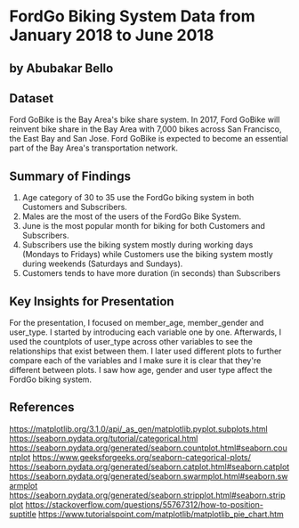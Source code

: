 # FordGo Biking System Data from January 2018 to June 2018
## by Abubakar Bello


## Dataset

Ford GoBike is the Bay Area's bike share system. In 2017, Ford GoBike will reinvent bike share in the Bay Area with 7,000 bikes across San Francisco, the East Bay and San Jose. Ford GoBike is expected to become an essential part of the Bay Area's transportation network.

## Summary of Findings

1. Age category of 30 to 35 use the FordGo biking system in both Customers and Subscribers.
2. Males are the most of the users of the FordGo Bike System.
3. June is the most popular month for biking for both Customers and Subscribers.
4. Subscribers use the biking system mostly during working days (Mondays to Fridays) while Customers use the biking system mostly during weekends (Saturdays and Sundays).
5. Customers tends to have more duration (in seconds) than Subscribers


## Key Insights for Presentation

For the presentation, I focused on member_age, member_gender and user_type. I started by introducing each variable one by one. Afterwards, I used the countplots of user_type across other variables to see the relationships that exist between them. I later used different plots to further compare each of the variables and I make sure it is clear that they're different between plots. I saw how age, gender and user type affect the FordGo biking system.

## References


https://matplotlib.org/3.1.0/api/_as_gen/matplotlib.pyplot.subplots.html
https://seaborn.pydata.org/tutorial/categorical.html
https://seaborn.pydata.org/generated/seaborn.countplot.html#seaborn.countplot
https://www.geeksforgeeks.org/seaborn-categorical-plots/
https://seaborn.pydata.org/generated/seaborn.catplot.html#seaborn.catplot
https://seaborn.pydata.org/generated/seaborn.swarmplot.html#seaborn.swarmplot
https://seaborn.pydata.org/generated/seaborn.stripplot.html#seaborn.stripplot
https://stackoverflow.com/questions/55767312/how-to-position-suptitle
https://www.tutorialspoint.com/matplotlib/matplotlib_pie_chart.htm



